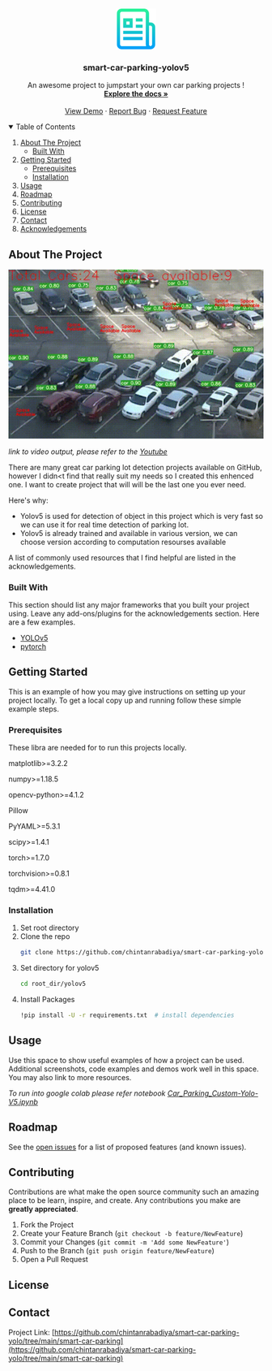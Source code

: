 <!--
*** Thanks for checking out the Best-README-Template. If you have a suggestion
*** that would make this better, please fork the repo and create a pull request
*** or simply open an issue with the tag "enhancement".
*** Thanks again! Now go create something AMAZING! :D
-->



<!-- PROJECT SHIELDS -->
<!--
*** I'm using markdown "reference style" links for readability.
*** Reference links are enclosed in brackets [ ] instead of parentheses ( ).
*** See the bottom of this document for the declaration of the reference variables
*** for contributors-url, forks-url, etc. This is an optional, concise syntax you may use.
*** https://www.markdownguide.org/basic-syntax/#reference-style-links
-->
<!-- [![Contributors][contributors-shield]][contributors-url]
[![Forks][forks-shield]][forks-url]
[![Stargazers][stars-shield]][stars-url
[![MIT License][license-shield]][license-url]]-->




<!-- PROJECT LOGO -->
<br />
<p align="center">
  <a href="https://github.com/chintanrabadiya/smart-car-parking-yolo/edit/main/smart-car-parking">
    <img src="logo.png" alt="Logo" width="80" height="80">
  </a>

  <h3 align="center">smart-car-parking-yolov5</h3>

  <p align="center">
    An awesome project to jumpstart your own car parking projects !
    <br />
    <a href="https://github.com/chintanrabadiya/smart-car-parking-yolo/"><strong>Explore the docs »</strong></a>
    <br />
    <br />
    <a href="https://github.com/chintanrabadiya/smart-car-parking-yolo/issue">View Demo</a>
    ·
    <a href="https://github.com/chintanrabadiya/smart-car-parking-yolo/issue">Report Bug</a>
    ·
    <a href="https://github.com/chintanrabadiya/smart-car-parking-yolo/issue  ">Request Feature</a>
  </p>
</p>



<!-- TABLE OF CONTENTS -->
<details open="open">
  <summary>Table of Contents</summary>
  <ol>
    <li>
      <a href="#about-the-project">About The Project</a>
      <ul>
        <li><a href="#built-with">Built With</a></li>
      </ul>
    </li>
    <li>
      <a href="#getting-started">Getting Started</a>
      <ul>
        <li><a href="#prerequisites">Prerequisites</a></li>
        <li><a href="#installation">Installation</a></li>
      </ul>
    </li>
    <li><a href="#usage">Usage</a></li>
    <li><a href="#roadmap">Roadmap</a></li>
    <li><a href="#contributing">Contributing</a></li>
    <li><a href="#license">License</a></li>
    <li><a href="#contact">Contact</a></li>
    <li><a href="#acknowledgements">Acknowledgements</a></li>
  </ol>
</details>



<!-- ABOUT THE PROJECT -->
## About The Project

[![Product Name Screen Shot][product-screenshot]](https://example.com)

_link to video output, please refer to the [Youtube](https://youtu.be/B0EuijnaCqU)_

There are many great car parking lot detection projects available on GitHub, however I didn<t find that really suit my needs so I created this enhenced one. I want to create project that will  will be the last one you ever need.

Here's why:
* Yolov5 is used for detection of object in this project which is very fast so we can use it for real time detection of parking lot.
* Yolov5 is already trained and available in various version, we can choose version according to computation resourses available

A list of commonly used resources that I find helpful are listed in the acknowledgements.

### Built With

This section should list any major frameworks that you built your project using. Leave any add-ons/plugins for the acknowledgements section. Here are a few examples.
* [YOLOv5](https://github.com/ultralytics/yolov5)
* [pytorch](https://github.com/pytorch/pytorch)




<!-- GETTING STARTED -->
## Getting Started

This is an example of how you may give instructions on setting up your project locally.
To get a local copy up and running follow these simple example steps.

### Prerequisites

These libra are needed for to run this projects locally.

matplotlib>=3.2.2

numpy>=1.18.5

opencv-python>=4.1.2

Pillow

PyYAML>=5.3.1

scipy>=1.4.1

torch>=1.7.0

torchvision>=0.8.1

tqdm>=4.41.0


### Installation

1. Set root directory
2. Clone the repo
   ```sh
   git clone https://github.com/chintanrabadiya/smart-car-parking-yolo/edit/main/smart-car-parking/smart-car-parking-yolov5.git
   ```
3. Set directory for yolov5
   ```sh
   cd root_dir/yolov5
5. Install Packages
   ```sh
   !pip install -U -r requirements.txt  # install dependencies
   ```




<!-- USAGE EXAMPLES -->
## Usage

Use this space to show useful examples of how a project can be used. Additional screenshots, code examples and demos work well in this space. You may also link to more resources.

_To run into google colab please refer notebook [Car_Parking_Custom-Yolo-V5.ipynb](https://github.com/chintanrabadiya/smart-car-parking-yolo/tree/main/smart-car-parking/Car_Parking_Custom-Yolo-V5.ipynb)_



<!-- ROADMAP -->
## Roadmap

See the [open issues](https://github.com/chintanrabadiya/smart-car-parking-yolo/issue) for a list of proposed features (and known issues).



<!-- CONTRIBUTING -->
## Contributing

Contributions are what make the open source community such an amazing place to be learn, inspire, and create. Any contributions you make are **greatly appreciated**.

1. Fork the Project
2. Create your Feature Branch (`git checkout -b feature/NewFeature`)
3. Commit your Changes (`git commit -m 'Add some NewFeature'`)
4. Push to the Branch (`git push origin feature/NewFeature`)
5. Open a Pull Request



<!-- LICENSE -->
## License




<!-- CONTACT -->
## Contact



Project Link: [https://github.com/chintanrabadiya/smart-car-parking-yolo/tree/main/smart-car-parking](https://github.com/chintanrabadiya/smart-car-parking-yolo/tree/main/smart-car-parking)





[product-screenshot]: park.gif
